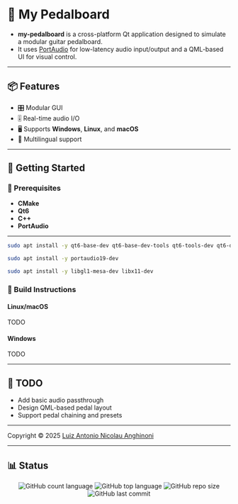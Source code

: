 # 🎸 My Pedalboard

- **my-pedalboard** is a cross-platform Qt application designed to simulate a modular guitar pedalboard.
- It uses [PortAudio](http://www.portaudio.com/) for low-latency audio input/output and a QML-based UI for visual control.

---

## 📦 Features

- 🎛 Modular GUI
- 🎚 Real-time audio I/O
- 🖥 Supports **Windows**, **Linux**, and **macOS**
- 📡 Multilingual support

---

## 🚀 Getting Started

### 🧰 Prerequisites

- **CMake**
- **Qt6**
- **C++**
- **PortAudio**
---

```bash
sudo apt install -y qt6-base-dev qt6-base-dev-tools qt6-tools-dev qt6-declarative-dev qml6-module-*

sudo apt install -y portaudio19-dev

sudo apt install -y libgl1-mesa-dev libx11-dev
```

### 🧱 Build Instructions

#### Linux/macOS

TODO

#### Windows

TODO

---

## 🧪 TODO

- Add basic audio passthrough
- Design QML-based pedal layout
- Support pedal chaining and presets

---

Copyright © 2025 [Luiz Antonio Nicolau Anghinoni](https://github.com/luizantoniona)

---

## 📊 Status

<p align="center">
  <img alt="GitHub count language" src="https://img.shields.io/github/languages/count/luizantoniona/my-pedalboard" />
  <img alt="GitHub top language" src="https://img.shields.io/github/languages/top/luizantoniona/my-pedalboard" />
  <img alt="GitHub repo size" src="https://img.shields.io/github/repo-size/luizantoniona/my-pedalboard" />
  <img alt="GitHub last commit" src="https://img.shields.io/github/last-commit/luizantoniona/my-pedalboard" />
</p>

